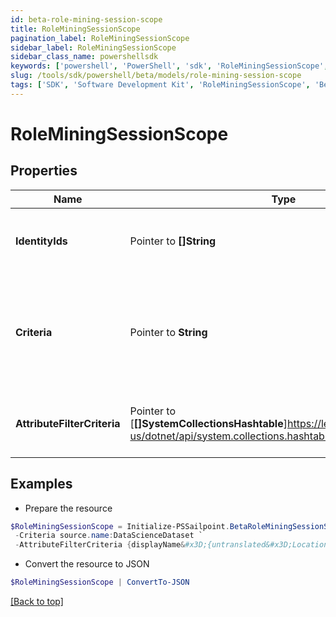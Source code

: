 ```yaml
---
id: beta-role-mining-session-scope
title: RoleMiningSessionScope
pagination_label: RoleMiningSessionScope
sidebar_label: RoleMiningSessionScope
sidebar_class_name: powershellsdk
keywords: ['powershell', 'PowerShell', 'sdk', 'RoleMiningSessionScope', 'BetaRoleMiningSessionScope'] 
slug: /tools/sdk/powershell/beta/models/role-mining-session-scope
tags: ['SDK', 'Software Development Kit', 'RoleMiningSessionScope', 'BetaRoleMiningSessionScope']
---
```



# RoleMiningSessionScope

## Properties

Name | Type | Description | Notes
------------ | ------------- | ------------- | -------------
**IdentityIds** |  Pointer to **[]String** | The list of identities for this role mining session. | [optional] 
**Criteria** |  Pointer to **String** | The ""search"" criteria that produces the list of identities for this role mining session. | [optional] 
**AttributeFilterCriteria** |  Pointer to [**[]SystemCollectionsHashtable**]https://learn.microsoft.com/en-us/dotnet/api/system.collections.hashtable?view=net-9.0 | The filter criteria for this role mining session. | [optional] 

## Examples

- Prepare the resource
```powershell
$RoleMiningSessionScope = Initialize-PSSailpoint.BetaRoleMiningSessionScope  -IdentityIds [2c918090761a5aac0176215c46a62d58, 2c918090761a5aac01722015c46a62d42] `
 -Criteria source.name:DataScienceDataset `
 -AttributeFilterCriteria {displayName&#x3D;{untranslated&#x3D;Location: Miami}, ariaLabel&#x3D;{untranslated&#x3D;Location: Miami}, data&#x3D;{displayName&#x3D;{translateKey&#x3D;IDN.IDENTITY_ATTRIBUTES.LOCATION}, name&#x3D;location, operator&#x3D;EQUALS, values&#x3D;[Miami]}}
```

- Convert the resource to JSON
```powershell
$RoleMiningSessionScope | ConvertTo-JSON
```


[[Back to top]](#) 

